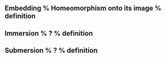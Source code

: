Embedding
%
Homeomorphism onto its image
%
definition
---


Immersion
%
?
%
definition
---

Submersion
%
?
%
definition
---


